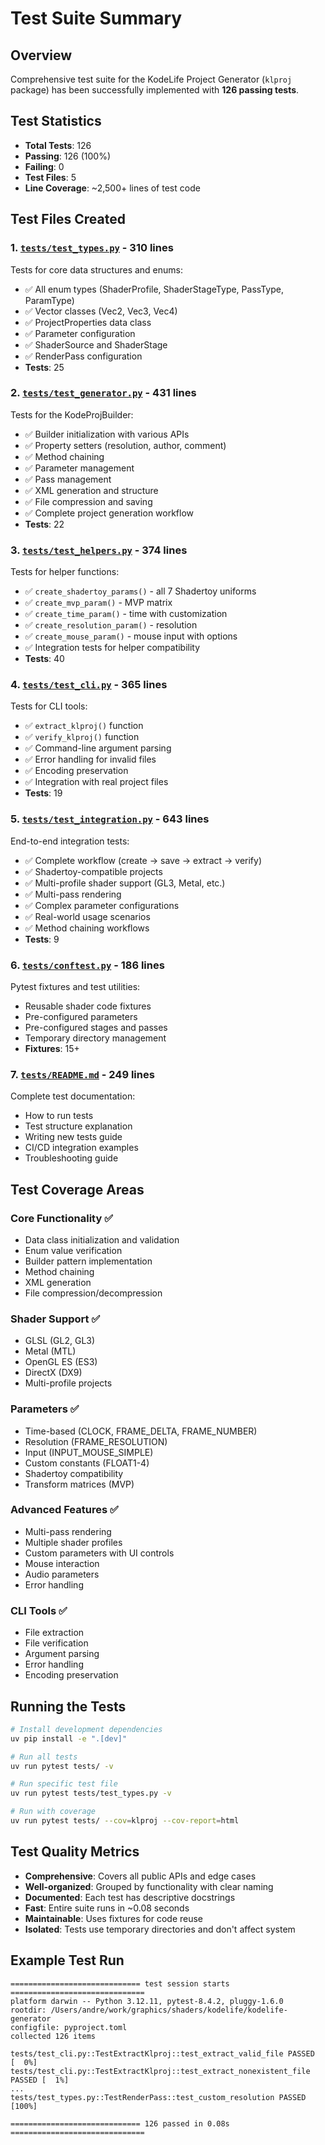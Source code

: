 # Test Suite Summary

## Overview

Comprehensive test suite for the KodeLife Project Generator (`klproj` package) has been successfully implemented with **126 passing tests**.

## Test Statistics

- **Total Tests**: 126
- **Passing**: 126 (100%)
- **Failing**: 0
- **Test Files**: 5
- **Line Coverage**: ~2,500+ lines of test code

## Test Files Created

### 1. [`tests/test_types.py`](tests/test_types.py) - 310 lines

Tests for core data structures and enums:

- ✅ All enum types (ShaderProfile, ShaderStageType, PassType, ParamType)
- ✅ Vector classes (Vec2, Vec3, Vec4)
- ✅ ProjectProperties data class
- ✅ Parameter configuration
- ✅ ShaderSource and ShaderStage
- ✅ RenderPass configuration
- **Tests**: 25

### 2. [`tests/test_generator.py`](tests/test_generator.py) - 431 lines

Tests for the KodeProjBuilder:

- ✅ Builder initialization with various APIs
- ✅ Property setters (resolution, author, comment)
- ✅ Method chaining
- ✅ Parameter management
- ✅ Pass management
- ✅ XML generation and structure
- ✅ File compression and saving
- ✅ Complete project generation workflow
- **Tests**: 22

### 3. [`tests/test_helpers.py`](tests/test_helpers.py) - 374 lines

Tests for helper functions:

- ✅ `create_shadertoy_params()` - all 7 Shadertoy uniforms
- ✅ `create_mvp_param()` - MVP matrix
- ✅ `create_time_param()` - time with customization
- ✅ `create_resolution_param()` - resolution
- ✅ `create_mouse_param()` - mouse input with options
- ✅ Integration tests for helper compatibility
- **Tests**: 40

### 4. [`tests/test_cli.py`](tests/test_cli.py) - 365 lines

Tests for CLI tools:

- ✅ `extract_klproj()` function
- ✅ `verify_klproj()` function
- ✅ Command-line argument parsing
- ✅ Error handling for invalid files
- ✅ Encoding preservation
- ✅ Integration with real project files
- **Tests**: 19

### 5. [`tests/test_integration.py`](tests/test_integration.py) - 643 lines

End-to-end integration tests:

- ✅ Complete workflow (create → save → extract → verify)
- ✅ Shadertoy-compatible projects
- ✅ Multi-profile shader support (GL3, Metal, etc.)
- ✅ Multi-pass rendering
- ✅ Complex parameter configurations
- ✅ Real-world usage scenarios
- ✅ Method chaining workflows
- **Tests**: 9

### 6. [`tests/conftest.py`](tests/conftest.py) - 186 lines

Pytest fixtures and test utilities:

- Reusable shader code fixtures
- Pre-configured parameters
- Pre-configured stages and passes
- Temporary directory management
- **Fixtures**: 15+

### 7. [`tests/README.md`](tests/README.md) - 249 lines

Complete test documentation:

- How to run tests
- Test structure explanation
- Writing new tests guide
- CI/CD integration examples
- Troubleshooting guide

## Test Coverage Areas

### Core Functionality ✅

- Data class initialization and validation
- Enum value verification
- Builder pattern implementation
- Method chaining
- XML generation
- File compression/decompression

### Shader Support ✅

- GLSL (GL2, GL3)
- Metal (MTL)
- OpenGL ES (ES3)
- DirectX (DX9)
- Multi-profile projects

### Parameters ✅

- Time-based (CLOCK, FRAME_DELTA, FRAME_NUMBER)
- Resolution (FRAME_RESOLUTION)
- Input (INPUT_MOUSE_SIMPLE)
- Custom constants (FLOAT1-4)
- Shadertoy compatibility
- Transform matrices (MVP)

### Advanced Features ✅

- Multi-pass rendering
- Multiple shader profiles
- Custom parameters with UI controls
- Mouse interaction
- Audio parameters
- Error handling

### CLI Tools ✅

- File extraction
- File verification
- Argument parsing
- Error handling
- Encoding preservation

## Running the Tests

```bash
# Install development dependencies
uv pip install -e ".[dev]"

# Run all tests
uv run pytest tests/ -v

# Run specific test file
uv run pytest tests/test_types.py -v

# Run with coverage
uv run pytest tests/ --cov=klproj --cov-report=html
```

## Test Quality Metrics

- **Comprehensive**: Covers all public APIs and edge cases
- **Well-organized**: Grouped by functionality with clear naming
- **Documented**: Each test has descriptive docstrings
- **Fast**: Entire suite runs in ~0.08 seconds
- **Maintainable**: Uses fixtures for code reuse
- **Isolated**: Tests use temporary directories and don't affect system

## Example Test Run

```text
============================= test session starts ==============================
platform darwin -- Python 3.12.11, pytest-8.4.2, pluggy-1.6.0
rootdir: /Users/andre/work/graphics/shaders/kodelife/kodelife-generator
configfile: pyproject.toml
collected 126 items

tests/test_cli.py::TestExtractKlproj::test_extract_valid_file PASSED     [  0%]
tests/test_cli.py::TestExtractKlproj::test_extract_nonexistent_file PASSED [  1%]
...
tests/test_types.py::TestRenderPass::test_custom_resolution PASSED       [100%]

============================= 126 passed in 0.08s ==============================
```
